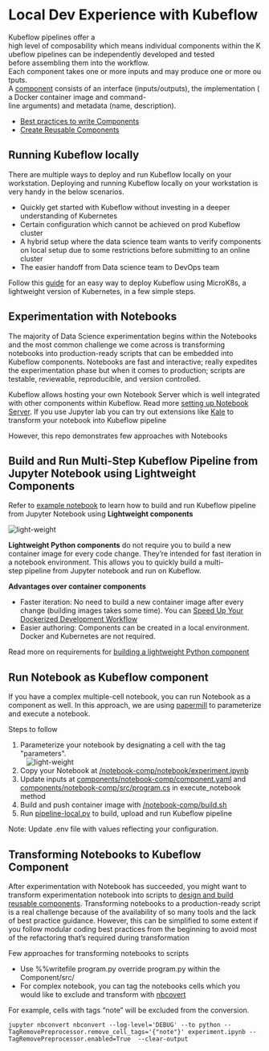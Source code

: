 # Local Dev Experience with Kubeflow

Kubeflow pipelines offer a high level of composability which means individual components within the Kubeflow pipelines can be independently
developed and tested before assembling them into the workflow. Each component takes one or more inputs and may produce one or more outputs.<BR>
A [component](https://www.kubeflow.org/docs/pipelines/overview/concepts/component/) consists of an interface (inputs/outputs), the implementation (a Docker container image and command-line arguments) and metadata (name, description).<BR>

- [Best practices to write Components](https://www.kubeflow.org/docs/pipelines/sdk/best-practices/)
- [Create Reusable Components](https://www.kubeflow.org/docs/pipelines/sdk/component-development/)

## Running Kubeflow locally

There are multiple ways to deploy and run Kubeflow locally on your workstation. Deploying and running Kubeflow locally on your workstation is very handy in the below scenarios.

- Quickly get started with Kubeflow without investing in a deeper understanding of Kubernetes
- Certain configuration which cannot be achieved on prod Kubeflow cluster
- A hybrid setup where the data science team wants to verify components on local setup due to some restrictions before submitting to an online cluster
- The easier handoff from Data science team to DevOps team

Follow this [guide](https://ubuntu.com/tutorials/deploy-kubeflow-ubuntu-windows-mac#1-overview) for an easy way to deploy Kubeflow using MicroK8s, a lightweight version of Kubernetes, in a few simple steps.

## Experimentation with Notebooks

The majority of Data Science experimentation begins within the Notebooks and the most common challenge we come across is transforming notebooks into production-ready scripts that can be embedded into Kubeflow components. Notebooks are fast and interactive; really expedites the experimentation phase but when it comes to production; scripts are testable, reviewable, reproducible, and version controlled.

Kubeflow allows hosting your own Notebook Server which is well integrated with other components within Kubeflow. Read more [setting up Notebook Server](https://www.kubeflow.org/docs/notebooks/). If you use Jupyter lab you can try out extensions like [Kale](https://github.com/kubeflow-kale/kale) to transform your notebook into Kubeflow pipeline

However, this repo demonstrates few approaches with Notebooks

## Build and Run Multi-Step Kubeflow Pipeline from Jupyter Notebook using Lightweight Components

Refer to [example notebook](../code/experimentation-notebooks/multistep_kfp_notebook.ipynb) to learn how to build and run Kubeflow pipeline from Jupyter Notebook using **Lightweight components**

![light-weight](./diagrams/notebook.gif)

**Lightweight Python components** do not require you to build a new container image for every code change. They’re intended for fast iteration in a notebook environment. This allows you to quickly build a multi-step pipeline from Jupyter notebook and run on Kubeflow.<BR>

**Advantages over container components**

- Faster iteration: No need to build a new container image after every change (building images takes some time). You can [Speed Up Your Dockerized Development Workflow](./dev-locally-on-docker.md)
- Easier authoring: Components can be created in a local environment. Docker and Kubernetes are not required.

Read more on requirements for [building a lightweight Python component](https://www.kubeflow.org/docs/pipelines/sdk/lightweight-python-components/)

## Run Notebook as Kubeflow component

If you have a complex multiple-cell notebook, you can run Notebook as a component as well. In this approach, we are using [papermill]( https://papermill.readthedocs.io/en/latest/) to parameterize and execute a notebook.

Steps to follow

1. Parameterize your notebook by designating a cell with the tag "parameters".<br>
   ![light-weight](./diagrams/parameters.gif)
2. Copy your Notebook at [/notebook-comp/notebook/experiment.ipynb](../code/notebook-comp/notebook/experiment.ipynb)
3. Update inputs at [components/notebook-comp/component.yaml](../code/notebook-comp/component.yaml) and [components/notebook-comp/src/program.cs](../code/notebook-comp/src/program.py) in execute_notebook method
4. Build and push container image with [/notebook-comp/build.sh](../code/notebook-comp/build.sh)
5. Run [pipeline-local.py](../code/pipeline-local.py) to build, upload and run Kubeflow pipeline

Note: Update .env file with values reflecting your configuration.

## Transforming Notebooks to Kubeflow Component

After experimentation with Notebook has succeeded, you might want to transform experimentation notebook into scripts to [design and build reusable components](https://www.kubeflow.org/docs/pipelines/sdk/component-development/).
Transforming notebooks to a production-ready script is a real challenge because of the availability of so many tools and the lack of best practice guidance. However, this can be simplified to some extent if you follow modular coding best practices from the beginning to avoid most of the refactoring that’s required during transformation

Few approaches for transforming notebooks to scripts

- Use %%writefile program.py override program.py within the Component/src/
- For complex notebook, you can tag the notebooks cells which you would like to exclude and transform with [nbcovert]( https://pypi.org/project/nbconvert/)

For example, cells with tags “note” will be excluded from the conversion.

```
jupyter nbconvert nbconvert --log-level='DEBUG' --to python --TagRemovePreprocessor.remove_cell_tags='{"note"}' experiment.ipynb --TagRemovePreprocessor.enabled=True  --clear-output
```
